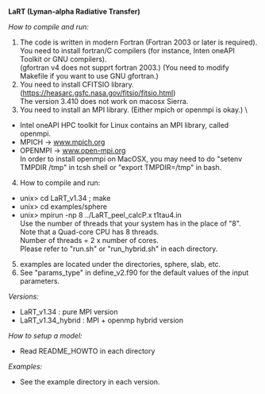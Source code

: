 **LaRT (Lyman-alpha Radiative Transfer)**

*How to compile and run:*

1. The code is written in modern Fortran (Fortran 2003 or later is required).\
      You need to install fortran/C compilers (for instance, Inten oneAPI Toolkit or GNU compilers).\
      (gfortran v4 does not supprt fortran 2003.)
      (You need to modify Makefile if you want to use GNU gfortran.)
2. You need to install CFITSIO library. (https://heasarc.gsfc.nasa.gov/fitsio/fitsio.html) \
      The version 3.410 does not work on macosx Sierra.
3. You need to install an MPI library. (Either mpich or openmpi is okay.) \
  - Intel oneAPI HPC toolkit for Linux contains an MPI library, called openmpi.
  - MPICH   -> www.mpich.org
  - OPENMPI -> www.open-mpi.org \
   In order to install openmpi on MacOSX, you may need to do "setenv TMPDIR /tmp" in tcsh shell or "export TMPDIR=/tmp" in bash.
4. How to compile and run:
  - unix> cd LaRT_v1.34 ; make
  - unix> cd examples/sphere
  - unix> mpirun -np 8 ../LaRT_peel_calcP.x t1tau4.in \
      Use the number of threads that your system has in the place of "8". \
      Note that a Quad-core CPU has 8 threads. \
      Number of threads = 2 x number of cores. \
      Please refer to "run.sh" or "run_hybrid.sh" in each directory.
5. examples are located under the directories, sphere, slab, etc.
6. See "params_type" in define_v2.f90 for the default values of the input parameters.

*Versions:*
  - LaRT_v1.34 : pure MPI version
  - LaRT_v1.34_hybrid : MPI + openmp hybrid version

*How to setup a model:*
- Read README_HOWTO in each directory

*Examples:*
- See the example directory in each version.
